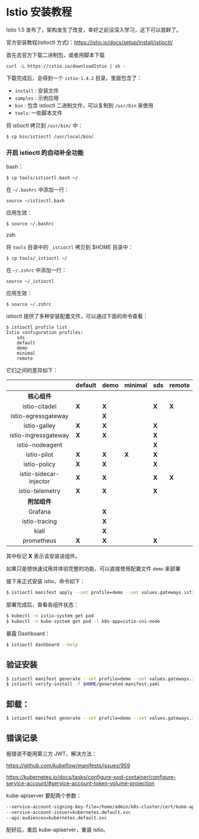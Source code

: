 # Istio 安装教程

Istio 1.5 发布了，架构发生了改变，幸好之前没深入学习，这下可以尝鲜了。

官方安装教程(istioctl 方式)：https://istio.io/docs/setup/install/istioctl/

首先去官方下载二进制包，或者用脚本下载

```
curl -L https://istio.io/downloadIstio | sh -
```

下载完成后，会得到一个 `istio-1.4.2` 目录，里面包含了：

- `install` : 安装文件
- `samples` : 示例应用
- `bin` : 包含 istioctl 二进制文件，可以复制到 `/usr/bin` 来使用
- `tools`: 一些脚本文件

将 istioctl 拷贝到 `/usr/bin/` 中：

```
$ cp bin/istioctl /usr/local/bin/
```



### 开启 istioctl 的自动补全功能

bash：

```
$ cp tools/istioctl.bash ~/
```

在 `~/.bashrc` 中添加一行：

```
source ~/istioctl.bash
```

应用生效：

```
$ source ~/.bashrc
```

zsh:

将 `tools` 目录中的 `_istioctl` 拷贝到 $HOME 目录中：

```
$ cp tools/_istioctl ~/
```

在 `~/.zshrc` 中添加一行：

```
source ~/_istioctl
```

应用生效：

```
$ source ~/.zshrc
```

istioctl 提供了多种安装配置文件，可以通过下面的命令查看：

```
$ istioctl profile list
Istio configuration profiles:
    sds
    default
    demo
    minimal
    remote
```

它们之间的差异如下：

|                        | default | demo  | minimal | sds   | remote |
| :--------------------: | :------ | :---- | :------ | :---- | :----- |
|      **核心组件**      |         |       |         |       |        |
|     istio-citadel      | **X**   | **X** |         | **X** | **X**  |
|  istio-egressgateway   |         | **X** |         |       |        |
|      istio-galley      | **X**   | **X** |         | **X** |        |
|  istio-ingressgateway  | **X**   | **X** |         | **X** |        |
|    istio-nodeagent     |         |       |         | **X** |        |
|      istio-pilot       | **X**   | **X** | **X**   | **X** |        |
|      istio-policy      | **X**   | **X** |         | **X** |        |
| istio-sidecar-injector | **X**   | **X** |         | **X** | **X**  |
|    istio-telemetry     | **X**   | **X** |         | **X** |        |
|      **附加组件**      |         |       |         |       |        |
|        Grafana         |         | **X** |         |       |        |
|     istio-tracing      |         | **X** |         |       |        |
|         kiali          |         | **X** |         |       |        |
|       prometheus       | **X**   | **X** |         | **X** |        |

其中标记 **X** 表示该安装该组件。

如果只是想快速试用并体验完整的功能，可以直接使用配置文件 `demo` 来部署

接下来正式安装 istio，命令如下：

```bash
$ istioctl manifest apply --set profile=demo --set values.gateways.istio-ingressgateway.type=ClusterIP --set values.global.mtls.enabled=true --set values.global.controlPlaneSecurityEnabled=true --set values.global.sds.enabled=true --set components.cni.enabled=true --set components.cni.namespace=kube-system
```

部署完成后，查看各组件状态：

```bash
$ kubectl -n istio-system get pod
$ kubectl -n kube-system get pod -l k8s-app=istio-cni-node
```

暴露 Dashboard：

```bash
$ istioctl dashboard --help
```



## 验证安装

```bash
$ istioctl manifest generate --set profile=demo --set values.gateways.istio-ingressgateway.type=ClusterIP --set values.global.mtls.enabled=true --set values.global.controlPlaneSecurityEnabled=true --set values.global.sds.enabled=true > $HOME/generated-manifest.yaml
$ istioctl verify-install -f $HOME/generated-manifest.yaml
```



## 卸载：

```bash
$ istioctl manifest generate --set profile=demo --set values.gateways.istio-ingressgateway.type=ClusterIP --set values.global.mtls.enabled=true --set values.global.controlPlaneSecurityEnabled=true --set values.global.sds.enabled=true --set components.cni.enabled=true --set components.cni.namespace=kube-system | kubectl delete -f -
```



## 错误记录

报错说不能用第三方 JWT，解决方法：

https://github.com/kubeflow/manifests/issues/959

https://kubernetes.io/docs/tasks/configure-pod-container/configure-service-account/#service-account-token-volume-projection

kube-apiserver 要配两个参数：

```bash
--service-account-signing-key-file=/home/admin/k8s-cluster/cert/kube-apiserver/apiserver-key.pem 
--service-account-issuer=kubernetes.default.svc
--api-audiences=kubernetes.default.svc
```

配好后，重启 kube-apiserver，重装 istio。
